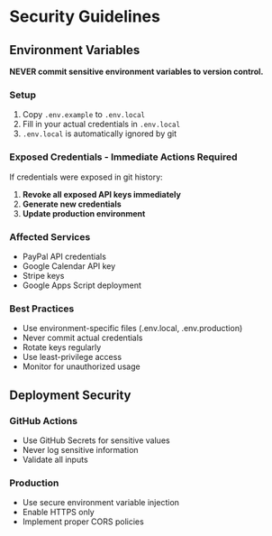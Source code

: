 # Security Guidelines

## Environment Variables

**NEVER commit sensitive environment variables to version control.**

### Setup
1. Copy `.env.example` to `.env.local`
2. Fill in your actual credentials in `.env.local`
3. `.env.local` is automatically ignored by git

### Exposed Credentials - Immediate Actions Required

If credentials were exposed in git history:

1. **Revoke all exposed API keys immediately**
2. **Generate new credentials**
3. **Update production environment**

### Affected Services
- PayPal API credentials
- Google Calendar API key
- Stripe keys
- Google Apps Script deployment

### Best Practices
- Use environment-specific files (.env.local, .env.production)
- Never commit actual credentials
- Rotate keys regularly
- Use least-privilege access
- Monitor for unauthorized usage

## Deployment Security

### GitHub Actions
- Use GitHub Secrets for sensitive values
- Never log sensitive information
- Validate all inputs

### Production
- Use secure environment variable injection
- Enable HTTPS only
- Implement proper CORS policies